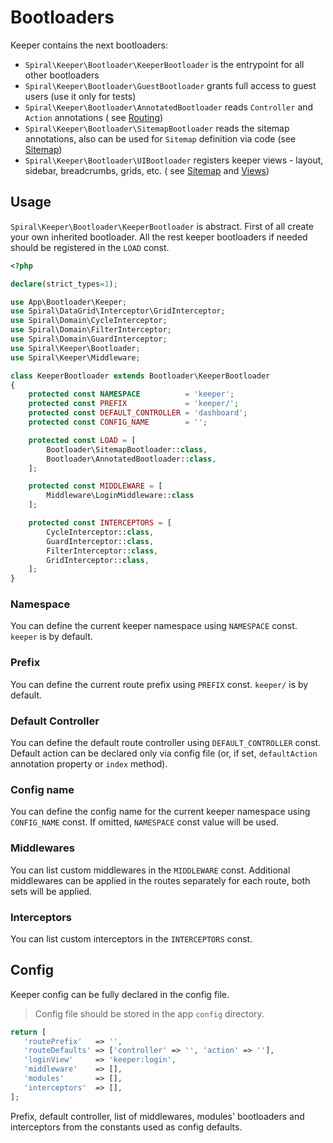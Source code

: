 # Bootloaders

Keeper contains the next bootloaders:

- `Spiral\Keeper\Bootloader\KeeperBootloader` is the entrypoint for all other bootloaders
- `Spiral\Keeper\Bootloader\GuestBootloader` grants full access to guest users (use it only for tests)
- `Spiral\Keeper\Bootloader\AnnotatedBootloader` reads `Controller` and `Action` annotations (
  see [Routing](/keeper/routing.md))
- `Spiral\Keeper\Bootloader\SitemapBootloader` reads the sitemap annotations, also can be used for `Sitemap` definition
  via code (see [Sitemap](/keeper/sitemap.md))
- `Spiral\Keeper\Bootloader\UIBootloader` registers keeper views - layout, sidebar, breadcrumbs, grids, etc. (
  see [Sitemap](/keeper/sitemap.md) and [Views](/keeper/views.md))

## Usage

`Spiral\Keeper\Bootloader\KeeperBootloader` is abstract. First of all create your own inherited bootloader.
All the rest keeper bootloaders if needed should be registered in the `LOAD` const.

```php
<?php

declare(strict_types=1);

use App\Bootloader\Keeper;
use Spiral\DataGrid\Interceptor\GridInterceptor;
use Spiral\Domain\CycleInterceptor;
use Spiral\Domain\FilterInterceptor;
use Spiral\Domain\GuardInterceptor;
use Spiral\Keeper\Bootloader;
use Spiral\Keeper\Middleware;

class KeeperBootloader extends Bootloader\KeeperBootloader
{
    protected const NAMESPACE          = 'keeper';
    protected const PREFIX             = 'keeper/';
    protected const DEFAULT_CONTROLLER = 'dashboard';
    protected const CONFIG_NAME        = '';

    protected const LOAD = [
        Bootloader\SitemapBootloader::class,
        Bootloader\AnnotatedBootloader::class,
    ];

    protected const MIDDLEWARE = [
        Middleware\LoginMiddleware::class
    ];

    protected const INTERCEPTORS = [
        CycleInterceptor::class,
        GuardInterceptor::class,
        FilterInterceptor::class,
        GridInterceptor::class,
    ];
}
```

### Namespace

You can define the current keeper namespace using `NAMESPACE` const. `keeper` is by default.

### Prefix

You can define the current route prefix using `PREFIX` const. `keeper/` is by default.

### Default Controller

You can define the default route controller using `DEFAULT_CONTROLLER` const.
Default action can be declared only via config file (or, if set, `defaultAction` annotation property or `index` method).

### Config name

You can define the config name for the current keeper namespace using `CONFIG_NAME` const.
If omitted, `NAMESPACE` const value will be used.

### Middlewares

You can list custom middlewares in the `MIDDLEWARE` const.
Additional middlewares can be applied in the routes separately for each route, both sets will be applied.

### Interceptors

You can list custom interceptors in the `INTERCEPTORS` const.

## Config

Keeper config can be fully declared in the config file.
> Config file should be stored in the app `config` directory.

```php
return [
   'routePrefix'   => '',
   'routeDefaults' => ['controller' => '', 'action' => ''],
   'loginView'     => 'keeper:login',
   'middleware'    => [],
   'modules'       => [],
   'interceptors'  => [],
];
```

Prefix, default controller, list of middlewares, modules' bootloaders and interceptors from the constants used as config
defaults.


